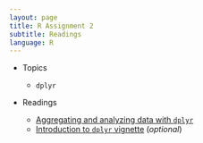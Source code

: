 ```yaml
---
layout: page
title: R Assignment 2
subtitle: Readings
language: R
---
```


* Topics

  * `dplyr`

* Readings

  * [Aggregating and analyzing data with `dplyr`](http://datacarpentry.github.io/R-ecology/04-dplyr.html)
  * [Introduction to `dplyr` vignette](https://cran.rstudio.com/web/packages/dplyr/vignettes/introduction.html) (*optional*)
